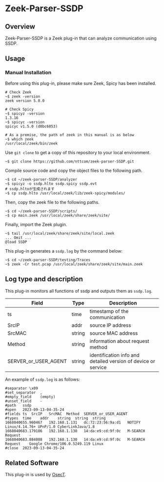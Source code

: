 # Zeek-Parser-SSDP

## Overview

Zeek-Parser-SSDP is a Zeek plug-in that can analyze communication using SSDP.

## Usage

### Manual Installation

Before using this plug-in, please make sure Zeek, Spicy has been installed.

````
# Check Zeek
~$ zeek -version
zeek version 5.0.0

# Check Spicy
~$ spicyz -version
1.3.16
~$ spicyc -version
spicyc v1.5.0 (d0bc6053)

# As a premise, the path of zeek in this manual is as below
~$ which zeek
/usr/local/zeek/bin/zeek
````

Use `git clone` to get a copy of this repository to your local environment.
```
~$ git clone https://github.com/nttcom/zeek-parser-SSDP.git
```

Compile source code and copy the object files to the following path.
```
~$ cd ~/zeek-parser-SSDP/analyzer
~$ spicyz -o ssdp.hlto ssdp.spicy ssdp.evt
# ssdp.hltoが生成されます
~$ cp ssdp.hlto /usr/local/zeek/lib/zeek-spicy/modules/
```

Then, copy the zeek file to the following paths.
```
~$ cd ~/zeek-parser-SSDP/scripts/
~$ cp main.zeek /usr/local/zeek/share/zeek/site/
```

Finally, import the Zeek plugin.
```
~$ tail /usr/local/zeek/share/zeek/site/local.zeek
... Omit ...
@load SSDP
```

This plug-in generates a `ssdp.log` by the command below:
```
~$ cd ~/zeek-parser-SSDP/testing/Traces
~$ zeek -Cr test.pcap /usr/local/zeek/share/zeek/site/main.zeek
```

## Log type and description
This plug-in monitors all functions of ssdp and outputs them as `ssdp.log`.

| Field | Type | Description |
| --- | --- | --- |
| ts | time | timestamp of the communication |
| SrcIP | addr | source IP address  |
| SrcMAC | string | source MAC address |
| Method | string | information about request method |
| SERVER_or_USER_AGENT | string | identification info and detailed version of device or service |

An example of `ssdp.log` is as follows:
```
#separator \x09
#set_separator	,
#empty_field	(empty)
#unset_field	-
#path	ssdp
#open	2023-09-13-04-35-24
#fields	ts	SrcIP	SrcMAC	Method	SERVER_or_USER_AGENT
#types	time	addr	string	string	string
1668040655.960467	192.168.1.131	dc:72:23:56:9a:d1	NOTIFY	Linux/4.14.76+ UPnP/1.0 CyberLinkJava/1.8
1668040683.179186	192.168.1.130	14:da:e9:cd:9f:0c	M-SEARCH Request	-
1668040683.884088	192.168.1.130	14:da:e9:cd:9f:0c	M-SEARCH Request	Google Chrome/106.0.5249.119 Linux
#close	2023-09-13-04-35-24
```

## Related Software

This plug-in is used by [OsecT](https://github.com/nttcom/OsecT).


